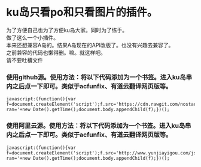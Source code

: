 ku岛只看po和只看图片的插件。
===================================  

为了方便自己也为了方便ku岛大家。同时为了练手。  
做了这么一个小插件。  
本来还想兼容A岛的。结果A岛现在的API改版了。也没有兴趣去兼容了。  
之前兼容的代码也懒得删。嘛。就这样吧。  
请不要吐槽文件  
  
  
### 使用github源。使用方法：将以下代码添加为一个书签。进入ku岛串内之后点一下即可。类似于acfunfix、有道云翻译网页版等。  
    javascript:(function(){var f=document.createElement('script');f.src='https://cdn.rawgit.com/nostarsnow/onlyPoAndImage/master/onlyPoAndImg.min.js?ran='+new Date().getTime();document.body.appendChild(f);})();
  
### 使用阿里云源。使用方法：将以下代码添加为一个书签。进入ku岛串内之后点一下即可。类似于acfunfix、有道云翻译网页版等。  
    javascript:(function(){var f=document.createElement('script');f.src='http://www.yunjiayigou.com/js/lib/onlyPoAndImg.min.js?ran='+new Date().getTime();document.body.appendChild(f);})();